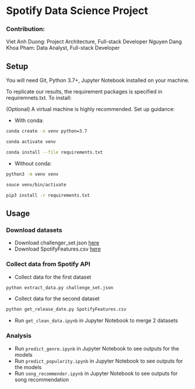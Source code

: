 # Spotify Data Science Project
### Contribution:
Viet Anh Duong: Project Architecture, Full-stack Developer
Nguyen Dang Khoa Pham: Data Analyst, Full-stack Developer

## Setup
You will need Git, Python 3.7+, Jupyter Notebook installed on your machine.

To replicate our results, the requirement packages is specified in requiremnets.txt. To install:

(Optional) A virtual machine is highly recommended. Set up guidance:
* With conda:
```bash
conda create -n venv python=3.7
```
```bash
conda activate venv
```
```bash
conda install --file requirements.txt
```

* Without conda:
```bash
python3 -m venv venv
```
```bash
souce venv/bin/activate
```
```bash
pip3 install -r requirements.txt
```

## Usage

### Download datasets
* Download challenger_set.json [here](https://www.aicrowd.com/challenges/spotify-million-playlist-dataset-challenge)
* Download SpotifyFeatures.csv [here](https://www.kaggle.com/zaheenhamidani/ultimate-spotify-tracks-db)


### Collect data from Spotify API
* Collect data for the first dataset
```bash
python extract_data.py challenge_set.json
```
* Collect data for the second dataset
```bash
python get_release_date.py SpotifyFeatures.csv
```
* Run `get_clean_data.ipynb` in Jupyter Notebook to merge 2 datasets

### Analysis
* Run `predict_genre.ipynb` in Jupyter Notebook to see outputs for the models
* Run `predict_popularity.ipynb` in Jupyter Notebook to see outputs for the models
* Run `song_recommender.ipynb` in Jupyter Notebook to see outputs for song recommendation


